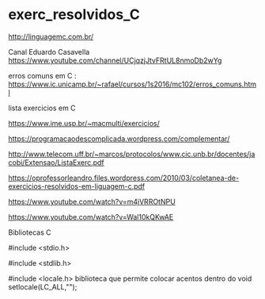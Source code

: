 # exerc_resolvidos_C


http://linguagemc.com.br/

Canal Eduardo Casavella
https://www.youtube.com/channel/UCjqzjJtvFRtUL8nmoDb2wYg

erros comuns em C : https://www.ic.unicamp.br/~rafael/cursos/1s2016/mc102/erros_comuns.html


lista exercicios em C

https://www.ime.usp.br/~macmulti/exercicios/


https://programacaodescomplicada.wordpress.com/complementar/

http://www.telecom.uff.br/~marcos/protocolos/www.cic.unb.br/docentes/jacobi/Extensao/ListaExerc.pdf

https://oprofessorleandro.files.wordpress.com/2010/03/coletanea-de-exercicios-resolvidos-em-liguagem-c.pdf

https://www.youtube.com/watch?v=m4jVRROtNPU


https://www.youtube.com/watch?v=Wal10kQKwAE


Bibliotecas C

#include <stdio.h>


#include <stdlib.h>


#include <locale.h>
biblioteca que permite colocar acentos
dentro do void
setlocale(LC_ALL,"");

